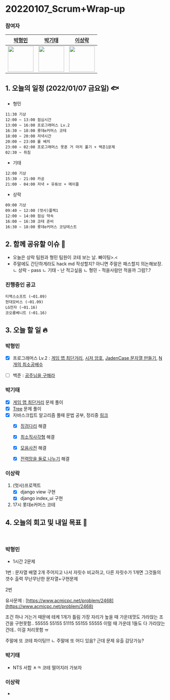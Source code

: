 # 20220107_Scrum+Wrap-up

### 참여자

|         [박형민](https://github.com/npnppn)          |         [박기태](https://github.com/idiot-kitto)          |         [이상락](https://github.com/SangRakee)          |
| :--------------------------------------------------: | :-------------------------------------------------------: | :-----------------------------------------------------: |
| <img src="https://github.com/npnppn.png" width="80"> | <img src="https://github.com/idiot-kitto.png" width="80"> | <img src="https://github.com/SangRakee.png" width="80"> |

## 1. 오늘의 일정 (2022/01/07 금요일) 🐟

- 형민
```
11:30 기상
12:00 ~ 13:00 점심시간
13:00 ~ 16:00 프로그래머스 Lv.2
16:30 ~ 18:00 롯데e커머스 코테 
18:00 ~ 20:00 저녁시간
20:00 ~ 23:00 롤 배치
23:00 ~ 02:00 프로그래머스 못푼 거 마저 풀기 + 백준1문제
02:30 ~ 취침
```

- 기태
```
12:00 기상
15:30 - 21:00 카공
21:00 - 04:00 저녁 + 유튜브 + 메이플
```

- 상락
```
09:00 기상
09:40 ~ 12:00 (멋사)플젝1
12:00 ~ 14:00 점심 약속
16:00 ~ 16:30 코테 준비
16:30 ~ 18:00 롯데e커머스 코딩테스트

```

## 2. 함께 공유할 이슈 💌
- 오늘은 상락 팀원과 형민 팀원이 코테 보는 날. 빠이팅>.<
- 주말에도 간단하게라도 hack md 작성할지? 아니면 주말은 패스할지 의논해보장.
  ㄴ 상락 - pass
  ㄴ 기태 - 난 적고싶음
  ㄴ 형민 - 적을사람만 적을까 그럼?.?


### 진행중인 공고
```
티맥스소프트 (~01.09)
현대모비스 (~01.09)
LG전자 (~01.16)
코오롱베니트 (~01.16)
```



## 3. 오늘 할 일 🔥



### 박형민

- [x] 프로그래머스 Lv.2 : [게임 맵 최단거리](https://programmers.co.kr/learn/courses/30/lessons/1844), [시저 암호](https://programmers.co.kr/learn/courses/30/lessons/12926?language=java), [JadenCase 문자열 만들기](https://programmers.co.kr/learn/courses/30/lessons/12941), [N개의 최소공배수](https://programmers.co.kr/learn/courses/30/lessons/12953)
- [ ] 백준 : [공주님을 구해라](https://www.acmicpc.net/problem/17836)



### 박기태

- [x] [게임 맵 최단거리](https://programmers.co.kr/learn/courses/30/lessons/1844) 문제 풀이
- [x] [Tree](https://www.acmicpc.net/problem/13244) 문제 풀이
- [x] 자바스크립트 알고리즘 풀때 문법 공부, 정리중 [링크](https://github.com/idiot-kitto/algorithm/blob/master/templates/JS%EC%9A%A9_ps%EB%AC%B8%EB%B2%95_%EC%A0%95%EB%A6%AC.md)
  - [x] [징검다리](https://programmers.co.kr/learn/courses/30/lessons/43236?language=javascript) 해결
  - [x] [최소직사각형](https://programmers.co.kr/learn/courses/30/lessons/86491) 해결 
  - [x] [모음사전](https://programmers.co.kr/learn/courses/30/lessons/84512?language=javascript) 해결
  - [x] [전력망을 둘로 나누기](https://programmers.co.kr/learn/courses/30/lessons/86971?language=javascript) 해결



### 이상락

1. (멋사)프로젝트
    - [x] django view 구현
    - [x] django index_ui 구현
2. 17시 롯데e커머스 코테 


## 4. 오늘의 회고 및 내일 목표 🎈


​    

### 박형민

- 1시간 2문제

1번 : 문자열 배열 2개 주어지고 나서 자릿수 비교하고, 다른 자릿수가 1개면 그것들의 갯수 출력
무난무난한 문자열+구현문제

2번

유사문제 : [https://www.acmicpc.net/problem/2468](https://www.acmicpc.net/problem/2468)

조건 하나 거는거 때문에 테케 1개가 틀림
가장 자리가 높을 때 가운데껏도 가라앉는 조건을 구현못함..
55555
55155
51115
55155
55555
이럴 때 가운데 1들도 다 가라앉는건데.. 이걸 처리못함 ㅠ

주말에 또 코테 파이팅!!!
ㄴ 주말에 또 어디 있음? 근데 문제 유출 감당가능?

### 박기태

- NTS 서합 ㅊㅋ 코테 떨어지러 가보자


### 이상락
-